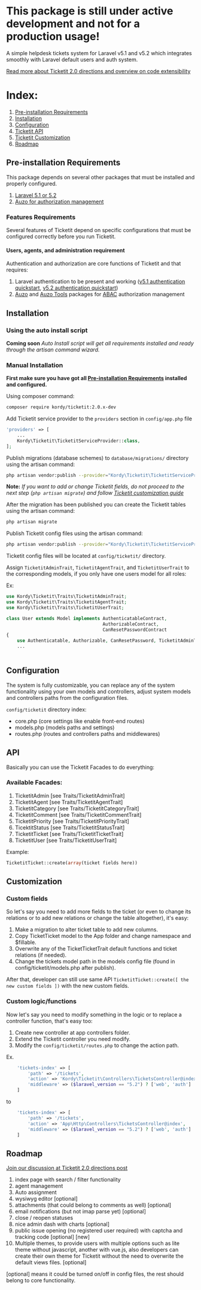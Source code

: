 # This package is still under active development and not for a production usage!

A simple helpdesk tickets system for Laravel v5.1 and v5.2 which integrates smoothly with Laravel default users and auth system.

[Read more about Ticketit 2.0 directions and overview on code extensibility](https://github.com/thekordy/ticketit/issues/184#issuecomment-216339131)

# Index:
1. [Pre-installation Requirements](#pre-installation-requirements)
2. [Installation](#installation)
3. [Configuration](#configuration)
4. [Ticketit API](#api)
5. [Ticketit Customization](#customization)
6. [Roadmap](#roadmap)

## Pre-installation Requirements
This package depends on several other packages that must be installed and properly configured.

1. [Laravel 5.1 or 5.2](https://laravel.com/docs/5.1#installation)
2. [Auzo for authorization management](https://github.com/thekordy/auzo#installation)

### Features Requirements
Several features of Ticketit depend on specific configurations that must be configured correctly before you run Ticketit.

#### Users, agents, and administration requirement

Authentication and authorization are core functions of Ticketit and that requires: 

1. Laravel authentication to be present and working ([v5.1 authentication quickstart](http://stackoverflow.com/questions/30980906/laravel-5-1-app-and-home-blade-php-missing/31018306#31018306), [v5.2 authentication quickstart](https://laravel.com/docs/5.2/authentication#authentication-quickstart))
2. [Auzo](https://github.com/thekordy/auzo) and [Auzo Tools](https://github.com/thekordy/auzo-tools) packages for [ABAC](https://en.wikipedia.org/wiki/Attribute-Based_Access_Control) authorization management

## Installation

### Using the auto install script
**Coming soon** *Auto Install script will get all requirements installed and ready through the artisan command wizard.*
 
### Manual Installation
**First make sure you have got all [Pre-installation Requirements](#pre-installation-requirements) installed and configured.**

Using composer command:
```bash
composer require kordy/ticketit:2.0.x-dev
```

Add Ticketit service provider to the `providers` section in `config/app.php` file
```php
'providers' => [
    ...
    Kordy\Ticketit\TicketitServiceProvider::class,
];
```

Publish migrations (database schemes) to `database/migrations/` directory using the artisan command:
```bash
php artisan vendor:publish --provider="Kordy\Ticketit\TicketitServiceProvider" --tag="migrations"
```
**Note:** *If you want to add or change Ticketit fields, do not proceed to the next step (`php artisan migrate`) and follow [Ticketit customization guide](#customization)*

After the migration has been published you can create the Ticketit tables using the artisan command:
```bash
php artisan migrate
```

Publish Ticketit config files using the artisan command:
```bash
php artisan vendor:publish --provider="Kordy\Ticketit\TicketitServiceProvider" --tag="config"
```
Ticketit config files will be located at `config/ticketit/` directory.

Assign `TicketitAdminTrait`, `TicketitAgentTrait`, and `TicketitUserTrait` to the corresponding models, if you only have one users model for all roles:

Ex:
```php
use Kordy\Ticketit\Traits\TicketitAdminTrait;
use Kordy\Ticketit\Traits\TicketitAgentTrait;
use Kordy\Ticketit\Traits\TicketitUserTrait;

class User extends Model implements AuthenticatableContract,
                                    AuthorizableContract,
                                    CanResetPasswordContract
{
    use Authenticatable, Authorizable, CanResetPassword, TicketitAdminTrait, TicketitAgentTrait, TicketitUserTrait;
    ...
    
```

## Configuration

The system is fully customizable, you can replace any of the system functionality using your own models and controllers, adjust system models and controllers paths from the configuration files.

`config/ticketit` directory index:

- core.php (core settings like enable front-end routes)
- models.php (models paths and settings)
- routes.php (routes and controllers paths and middlewares)

## API

Basically you can use the Ticketit Facades to do everything: 

### Available Facades:
1. TicketitAdmin [see Traits/TicketitAdminTrait]
2. TicketitAgent [see Traits/TicketitAgentTrait]
3. TicketitCategory [see Traits/TicketitCategoryTrait]
4. TicketitComment [see Traits/TicketitCommentTrait]
5. TicketitPriority [see Traits/TicketitPriorityTrait]
6. TicektitStatus [see Traits/TicketitStatusTrait]
7. TicketitTicket [see Traits/TicketitTicketTrait]
8. TicketitUser [see Traits/TicketitUserTrait]

Example:

```php
TicketitTicket::create(array(ticket fields here))
```


## Customization

### Custom fields

So let's say you need to add more fields to the ticket (or even to change its relations or to add new relations or change the table altogether), it's easy:

1. Make a migration to alter ticket table to add new columns.
2. Copy TicketTicket model to the App folder and change namespace and $fillable.
3. Overwrite any of the TicketTicketTrait default functions and ticket relations (if needed).
4. Change the tickets model path in the models config file (found in config/ticketit/models.php after publish).

After that, developer can still use same API `TicketitTicket::create([ the new custom fields ])` with the new custom fields.

### Custom logic/functions

Now let's say you need to modify something in the logic or to replace a controller function, that's easy too:

1. Create new controller at app controllers folder.
2. Extend the Ticketit controller you need modify.
3. Modify the `config/ticketit/routes.php` to change the action path.

Ex.
```php
    'tickets-index' => [
        'path' => '/tickets',
        'action' => 'Kordy\Ticketit\Controllers\TicketsController@index',
        'middleware' => ($laravel_version == "5.2") ? ['web', 'auth'] : 'auth'
    ]
```

to
```php
    'tickets-index' => [
        'path' => '/tickets',
        'action' => 'App\Http\Controllers\TicketsController@index',
        'middleware' => ($laravel_version == "5.2") ? ['web', 'auth'] : 'auth'
    ]
```


## Roadmap

[Join our discussion at Ticketit 2.0 directions post](https://github.com/thekordy/ticketit/issues/184#issuecomment-216339131)

1. index page with search / filter functionality
2. agent management
3. Auto assignment
4. wysiwyg editor [optional]
5. attachments (that could belong to comments as well) [optional]
6. email notifications (but not imap parse yet) [optional]
7. close / reopen statuses
8. nice admin dash with charts [optional]
9. public issue opening (no registered user required) with captcha and tracking code [optional] [new]
10. Multiple themes, to provide users with multiple options such as lite theme without javascript, another with vue.js, also developers can create their own theme for Ticketit without the need to overwrite the default views files. [optional]

[optional] means it could be turned on/off in config files, the rest should belong to core functionality.